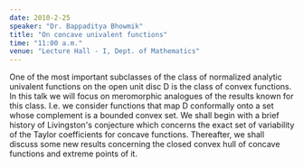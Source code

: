 ```yaml
---
date: 2010-2-25
speaker: "Dr. Bappaditya Bhowmik"
title: "On concave univalent functions"
time: "11:00 a.m."
venue: "Lecture Hall - I, Dept. of Mathematics"
---
```

One of the most important subclasses of the class of normalized
analytic univalent functions on the open unit disc D is the class of
convex functions. In this talk we will focus on meromorphic analogues of
the results known for this class. I.e. we consider functions that map D
conformally onto a set whose complement is a bounded convex set. We shall
begin with a brief history of Livingston's conjecture which concerns the
exact set of variability of the Taylor coefficients for concave functions.
Thereafter, we shall discuss some new results concerning the closed convex
hull of concave functions and extreme points of it.
